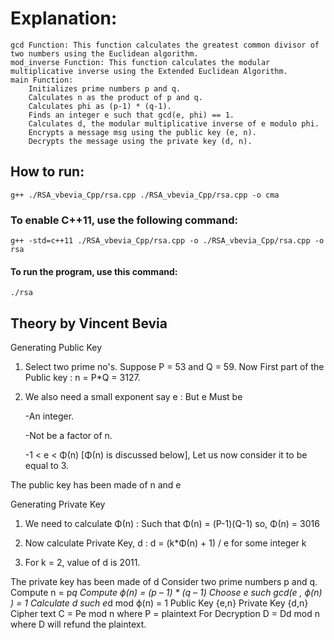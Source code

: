 # Explanation:

    gcd Function: This function calculates the greatest common divisor of two numbers using the Euclidean algorithm.
    mod_inverse Function: This function calculates the modular multiplicative inverse using the Extended Euclidean Algorithm.
    main Function:
        Initializes prime numbers p and q.
        Calculates n as the product of p and q.
        Calculates phi as (p-1) * (q-1).
        Finds an integer e such that gcd(e, phi) == 1.
        Calculates d, the modular multiplicative inverse of e modulo phi.
        Encrypts a message msg using the public key (e, n).
        Decrypts the message using the private key (d, n).

## How to run:
    g++ ./RSA_vbevia_Cpp/rsa.cpp ./RSA_vbevia_Cpp/rsa.cpp -o cma 
### To enable C++11, use the following command:
    g++ -std=c++11 ./RSA_vbevia_Cpp/rsa.cpp -o ./RSA_vbevia_Cpp/rsa.cpp -o rsa 
#### To run the program, use this command:
    ./rsa

## Theory by Vincent Bevia

Generating Public Key

1. Select two prime no's. Suppose P = 53 and Q = 59.
Now First part of the Public key  : n = P*Q = 3127.

2. We also need a small exponent say e :
   But e Must be

    -An integer.

    -Not be a factor of n.

    -1 < e < Φ(n) [Φ(n) is discussed below],
     Let us now consider it to be equal to 3.

The public key has been made of n and e

Generating Private Key

1. We need to calculate Φ(n) :
   Such that Φ(n) = (P-1)(Q-1)
      so,  Φ(n) = 3016

2. Now calculate Private Key, d :
   d = (k*Φ(n) + 1) / e for some integer k

3. For k = 2, value of d is 2011.

The private key has been made of d
    Consider two prime numbers p and q.
    Compute n = p*q
    Compute ϕ(n) = (p – 1) * (q – 1)
    Choose e such gcd(e , ϕ(n) ) = 1
    Calculate d such e*d mod ϕ(n) = 1
    Public Key {e,n} Private Key {d,n}
    Cipher text C = Pe mod n where P = plaintext
    For Decryption D = Dd mod n where D will refund the plaintext.